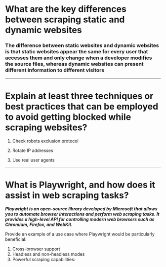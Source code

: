 # What are the key differences between scraping static and dynamic websites

### The difference between static websites and dynamic websites is that static websites appear the same for every user that accesses them and only change when a developer modifies the source files, whereas dynamic websites can present different information to different visitors


---

# Explain at least three techniques or best practices that can be employed to avoid getting blocked while scraping websites?

1. Check robots exclusion protocol

2. Rotate IP addresses

3. Use real user agents
---
# What is Playwright, and how does it assist in web scraping tasks?

***Playwright is an open-source library developed by Microsoft that allows you to automate browser interactions and perform web scraping tasks. It provides a high-level API for controlling modern web browsers such as Chromium, Firefox, and WebKit.***

Provide an example of a use case where Playwright would be particularly beneficial:

1. Cross-browser support
2. Headless and non-headless modes
3. Powerful scraping capabilities:

